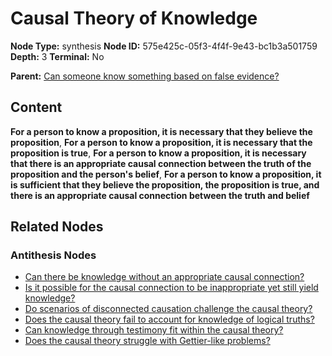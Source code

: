 # Causal Theory of Knowledge

**Node Type:** synthesis
**Node ID:** 575e425c-05f3-4f4f-9e43-bc1b3a501759
**Depth:** 3
**Terminal:** No

**Parent:** [Can someone know something based on false evidence?](can-someone-know-something-based-on-false-evidence-antithesis-f8d8f091-4285-426f-b9ca-b0f00d5a9555.md)

## Content

**For a person to know a proposition, it is necessary that they believe the proposition**, **For a person to know a proposition, it is necessary that the proposition is true**, **For a person to know a proposition, it is necessary that there is an appropriate causal connection between the truth of the proposition and the person's belief**, **For a person to know a proposition, it is sufficient that they believe the proposition, the proposition is true, and there is an appropriate causal connection between the truth and belief**

## Related Nodes

### Antithesis Nodes

- [Can there be knowledge without an appropriate causal connection?](can-there-be-knowledge-without-an-appropriate-causal-connection-antithesis-e5401d74-70cc-4408-855f-e7b72d1006bb.md)
- [Is it possible for the causal connection to be inappropriate yet still yield knowledge?](is-it-possible-for-the-causal-connection-to-be-inappropriate-yet-still-yield-knowledge-antithesis-f9e2e129-b16e-49e5-bf5d-9ba4812c6285.md)
- [Do scenarios of disconnected causation challenge the causal theory?](do-scenarios-of-disconnected-causation-challenge-the-causal-theory-antithesis-c244b299-9f0a-4d00-b121-35987016b9fe.md)
- [Does the causal theory fail to account for knowledge of logical truths?](does-the-causal-theory-fail-to-account-for-knowledge-of-logical-truths-antithesis-9760ec32-a8a2-460a-af30-8b9d0368d2af.md)
- [Can knowledge through testimony fit within the causal theory?](can-knowledge-through-testimony-fit-within-the-causal-theory-antithesis-d56f08d4-f62f-40ff-ad7f-7aad9c741362.md)
- [Does the causal theory struggle with Gettier-like problems?](does-the-causal-theory-struggle-with-gettier-like-problems-antithesis-06bc1ec1-7466-4021-949b-0073626a10f0.md)
